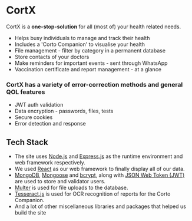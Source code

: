 # CortX
CortX is a __one-stop-solution__ for all (most of) your health related needs.
* Helps busy individuals to manage and track their health
* Includes a 'Corto Companion' to visualise your health
* File management - filter by category in a permanent database
* Store contacts of your doctors
* Make reminders for important events - sent through WhatsApp
* Vaccination certificate and report management - at a glance

### CortX has a variety of error-correction methods and general QOL features
- JWT auth validation
- Data encryption - passwords, files, tests
- Secure cookies
- Error detection and response


## Tech Stack
- The site uses [Node.js](https://nodejs.org/en/) and [Express.js](https://expressjs.com/) as the runtime environment and web framework respectively.
- We used [React](https://reactjs.org/) as our web framework to finally display all of our data.
- [MongoDB](https://www.mongodb.com/), [Mongoose](https://mongoosejs.com/) and [bcrypt](https://www.npmjs.com/package/bcrypt), along with [JSON Web Token (JWT)](https://www.npmjs.com/package/jsonwebtoken) are used to store and validator users.
- [Multer](https://www.npmjs.com/package/multer) is used for file uploads to the database.
- [Tesseract.js](https://www.npmjs.com/package/tesseract.js/v/2.1.1) is used for OCR recognition of reports for the Corto Companion.
- And a lot of other miscellaneous libraries and packages that helped us build the site
